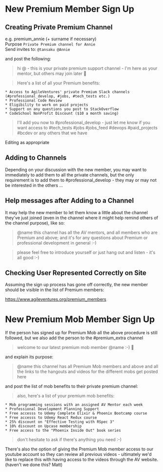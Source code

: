 New Premium Member Sign Up
==========================

Creating Private Premium Channel
--------------------------------

e.g. premium_annie (+ surname if necessary)        
Purpose `Private Premium channel for Annie`            
Send invites to: `@tansaku @Annie`                  

and post the following:

> hi @<slack-tag> - this is your private premium support channel - I'm here as your mentor, but others may join later :slightly_smiling_face:

> Here's a list of all your Premium benefits:

```
* Access to AgileVentures' private Premium Slack channels (#professional_develop, #jobs, #tech_tests etc.)
* Professional Code Review
* Eligibility to work on paid projects
* Support on any questions you post to StackOverflow
* CodeSchool NonProfit Discount ($10 a month saving)
```
> I'll add you now to #professional_develop - just let me know if you want access to #tech_tests #jobs #jobs_feed #devops #paid_projects #bcdev or any others that we have


Editing as appropriate

Adding to Channels
------------------

Depending on your discussion with the new member, you may want to immediately to add them to all the private channels, but the only requirement is to add them to #professional_develop - they may or may not be interested in the others ...

Help messages after Adding to a Channel
---------------------------------------

It may help the new member to let them know a little about the channel they've just joined (even in the channel where it might help remind others of the channel purpose), like so:

> @name this channel has all the AV mentors, and all members who are Premium and above; and it's for any questions about Premium or professional development in general :-)

> please feel free to introduce yourself or just hang out and listen - it's all good :-)

Checking User Represented Correctly on Site
-------------------------------------------

Assuming the sign up process has gone off correctly, the new member should be visible in the list of Premium members:

https://www.agileventures.org/premium_members

New Premium Mob Member Sign Up
==============================

If the person has signed up for Premium Mob all the above procedure is still followed, but we also add the person to the #premium_extra channel

> welcome to our latest premium mob member @name :-) :tada:

and explain its purpose:

> @name this channel has all Premium Mob members and above and all the links to the hangouts and videos for the different mobs get posted here

and post the list of mob benefits to their private premium channel:

> also, here's a list of your premium mob benefits:

```
* Mob programming sessions with an assigned AV Mentor each week
* Professional Development Planning Support
* Free accesss to Udemy Complete Elixir & Phoenix Bootcamp course
* Free accesss to Udemy React Redux course 
* 25% discount on "Effective Testing with RSpec 3"
* 10% discount on Upcase membership
* Free access to the "Phoenix Inside Out" book series
```

> don't hesitate to ask if there's anything you need :-)

There's also the option of giving the Premium Mob member access to our youtube account so they can review all previous videos - ultimately we'd like to replace this with having access to the videos through the AV website.(haven't we done this? Matt)
